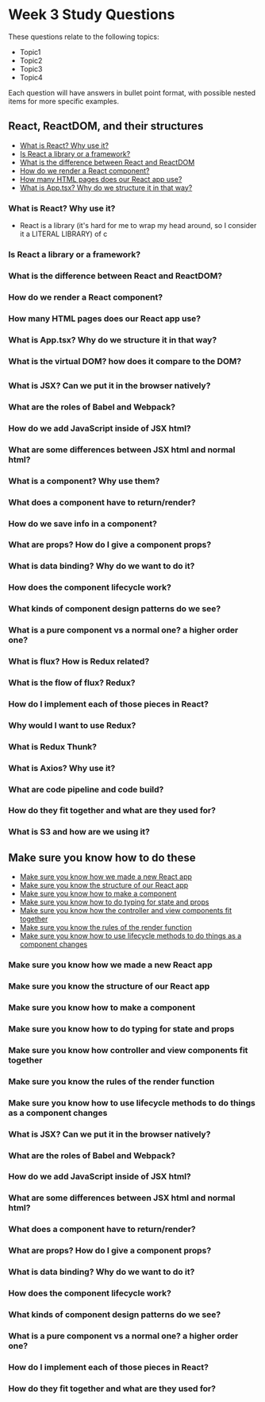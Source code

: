 # Week 3 Study Questions
These questions relate to the following topics:
- Topic1
- Topic2
- Topic3
- Topic4

Each question will have answers in bullet point format, with possible nested items for more specific examples.

## React, ReactDOM, and their structures
- [What is React? Why use it?](#what-is-react-why-use-it)
- [Is React a library or a framework?](#is-react-a-library-or-a-framework)
- [What is the difference between React and ReactDOM](#what-is-the-difference-between-react-and-reactdom)
- [How do we render a React component?](#how-do-we-render-a-react-component)
- [How many HTML pages does our React app use?](#how-many-html-pages-does-our-react-app-use)
- [What is App.tsx? Why do we structure it in that way?](#what-is-apptsx)

### What is React? Why use it?
- React is a library (it's hard for me to wrap my head around, so I consider it a LITERAL LIBRARY) of c

### Is React a library or a framework?

### What is the difference between React and ReactDOM?

### How do we render a React component?

### How many HTML pages does our React app use?

### What is App.tsx? Why do we structure it in that way?

### What is the virtual DOM? how does it compare to the DOM?

##

### What is JSX? Can we put it in the browser natively?

### What are the roles of Babel and Webpack?

### How do we add JavaScript inside of JSX html?

### What are some differences between JSX html and normal html?

### What is a component? Why use them?

### What does a component have to return/render?

### How do we save info in a component?

### What are props? How do I give a component props?

### What is data binding? Why do we want to do it?

### How does the component lifecycle work?

### What kinds of component design patterns do we see?

### What is a pure component vs a normal one? a higher order one?

### What is flux? How is Redux related?

### What is the flow of flux? Redux?

### How do I implement each of those pieces in React?

### Why would I want to use Redux?

### What is Redux Thunk?

### What is Axios? Why use it?

### What are code pipeline and code build?

### How do they fit together and what are they used for?

### What is S3 and how are we using it?

## Make sure you know how to do these
- [Make sure you know how we made a new React app](#make-sure-you-know-how-we-made-a-new-react-app)
- [Make sure you know the structure of our React app](#make-sure-you-know-the-structure-of-our-react-app)
- [Make sure you know how to make a component](#make-sure-you-know-how-to-make-a-component)
- [Make sure you know how to do typing for state and props](#make-sure-you-know-how-to-do-typing-for-state-and-props)
- [Make sure you know how the controller and view components fit together](#make-sure-you-know-how-the-controller-and-view-components-fit-together)
- [Make sure you know the rules of the render function](#make-sure-you-know-the-rules-of-the-render-function)
- [Make sure you know how to use lifecycle methods to do things as a component changes](#make-sure-you-know-how-to-use-lifecycle-methods-to-do-things-as-a-component-changes)

### Make sure you know how we made a new React app

### Make sure you know the structure of our React app

### Make sure you know how to make a component

### Make sure you know how to do typing for state and props

### Make sure you know how controller and view components fit together

### Make sure you know the rules of the render function

### Make sure you know how to use lifecycle methods to do things as a component changes

### What is JSX? Can we put it in the browser natively?

### What are the roles of Babel and Webpack?

### How do we add JavaScript inside of JSX html?

### What are some differences between JSX html and normal html?

### What does a component have to return/render?

### What are props? How do I give a component props?

### What is data binding? Why do we want to do it?

### How does the component lifecycle work?

### What kinds of component design patterns do we see?

### What is a pure component vs a normal one? a higher order one?

### How do I implement each of those pieces in React?

### How do they fit together and what are they used for?